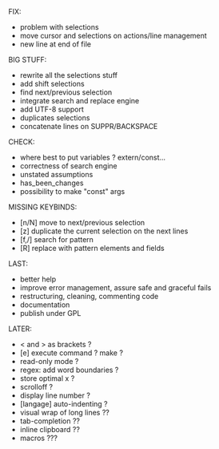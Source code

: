 FIX:
* problem with selections
* move cursor and selections on actions/line management
* new line at end of file

BIG STUFF:
* rewrite all the selections stuff
* add shift selections
* find next/previous selection
* integrate search and replace engine
* add UTF-8 support
* duplicates selections
* concatenate lines on SUPPR/BACKSPACE

CHECK:
* where best to put variables ? extern/const...
* correctness of search engine
* unstated assumptions
* has_been_changes
* possibility to make "const" args

MISSING KEYBINDS:
* [n/N] move to <n> next/previous selection
* [z] duplicate the current selection on the next <n> lines
* [f,/] search for pattern
* [R] replace with pattern elements and fields

LAST:
* better help
* improve error management, assure safe and graceful fails
* restructuring, cleaning, commenting code
* documentation
* publish under GPL

LATER:
* < and > as brackets ?
* [e] execute command ? make ?
* read-only mode ?
* regex: add word boundaries ?
* store optimal x ?
* scrolloff ?
* display line number ?
* [langage] auto-indenting ?
* visual wrap of long lines ??
* tab-completion ??
* inline clipboard ??
* macros ???

